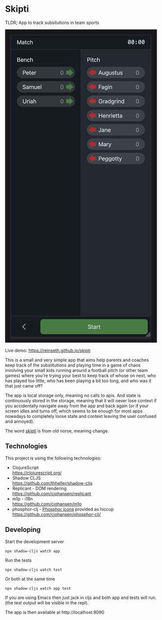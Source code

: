# Skipti

TLDR; App to track subsitutions in team sports

![Screenshot](images/screenshot.png)

Live demo: https://reinseth.github.io/skipti

This is a small and very simple app that aims help parents and coaches
keep track of the substitutions and playing time in a game of chaos
involving your small kids running around a football pitch (or other
team games) where you're trying your best to keep track of whose on
next, who has played too little, who has been playing a bit too long,
and who was it that just came off?

The app is local storage only, meaning no calls to apis. And state is
continuously stored in the storage, meaning that it will never lose
context if you accidentally navigate away from the app and back again
(or if your screen idles and turns off, which seems to be enough for
most apps nowadays to completely loose state and context leaving the
user confused and annoyed).

The word [skipti](https://en.wiktionary.org/wiki/skipti) is from old
norse, meaning change.

## Technologies

This project is using the following technologies:

- ClojureScript  
  https://clojurescript.org/
- Shadow CLJS  
  https://github.com/thheller/shadow-cljs
- Replicant - DOM rendering  
  https://github.com/cjohansen/replicant
- m1p - i18n  
  https://github.com/cjohansen/m1p
- phosphor-clj - [Phosphor icons](https://phosphoricons.com/) provided as hiccup  
  https://github.com/cjohansen/phosphor-clj/
  
## Developing

Start the development server

```bash
npx shadow-cljs watch app
```

Run the tests

```
npx shadow-cljs watch test
```

Or both at the same time

```
npx shadow-cljs watch app test
```

If you are using Emacs then just jack in cljs and both app and tests will run.
(the test output will be visible in the repl).

The app is then available at http://localhost:9090

